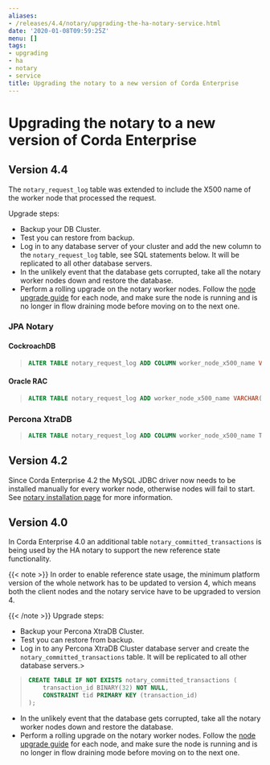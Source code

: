```yaml
---
aliases:
- /releases/4.4/notary/upgrading-the-ha-notary-service.html
date: '2020-01-08T09:59:25Z'
menu: []
tags:
- upgrading
- ha
- notary
- service
title: Upgrading the notary to a new version of Corda Enterprise
---
```



# Upgrading the notary to a new version of Corda Enterprise


## Version 4.4

The `notary_request_log` table was extended to include the X500 name of the worker node that processed the request.

Upgrade steps:


* Backup your DB Cluster.
* Test you can restore from backup.
* Log in to any database server of your cluster and add the new column to the `notary_request_log` table, see SQL statements below. It will be replicated to all other database servers.
* In the unlikely event that the database gets corrupted, take all the notary worker nodes down and restore the database.
* Perform a rolling upgrade on the notary worker nodes. Follow the [node upgrade guide](../node-upgrade-notes.md) for each node, and make sure the node is running and is no longer in flow draining mode before moving on to the next one.


### JPA Notary


#### CockroachDB

> 
> ```sql
> ALTER TABLE notary_request_log ADD COLUMN worker_node_x500_name VARCHAR(255);
> ```
> 


#### Oracle RAC

> 
> ```sql
> ALTER TABLE notary_request_log ADD worker_node_x500_name VARCHAR(255);
> ```
> 


### Percona XtraDB

> 
> ```sql
> ALTER TABLE notary_request_log ADD COLUMN worker_node_x500_name TEXT;
> ```
> 


## Version 4.2

Since Corda Enterprise 4.2 the MySQL JDBC driver now needs to be installed manually for every worker node, otherwise nodes will fail to start.
See [notary installation page](installing-the-notary-service.md#mysql-driver) for more information.


## Version 4.0

In Corda Enterprise 4.0 an additional table `notary_committed_transactions` is being used by the HA notary to support the new reference state functionality.

{{< note >}}
In order to enable reference state usage, the minimum platform version of the whole network has to be updated to version 4, which means
both the client nodes and the notary service have to be upgraded to version 4.

{{< /note >}}
Upgrade steps:


* Backup your Percona XtraDB Cluster.
* Test you can restore from backup.
* Log in to any Percona XtraDB Cluster database server and create the `notary_committed_transactions` table. It will be replicated to all other database servers.> 
> ```sql
> CREATE TABLE IF NOT EXISTS notary_committed_transactions (
>     transaction_id BINARY(32) NOT NULL,
>     CONSTRAINT tid PRIMARY KEY (transaction_id)
> );
> ```
> 


* In the unlikely event that the database gets corrupted, take all the notary worker nodes down and restore the database.
* Perform a rolling upgrade on the notary worker nodes. Follow the [node upgrade guide](../node-upgrade-notes.md) for each node, and make sure the node is running and is no longer in flow draining mode before moving on to the next one.

